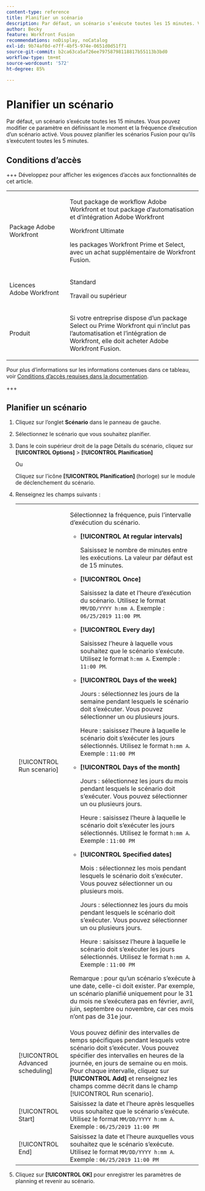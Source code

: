 ```yaml
---
content-type: reference
title: Planifier un scénario
description: Par défaut, un scénario s’exécute toutes les 15 minutes. Vous pouvez modifier ce paramètre en définissant le moment et la fréquence d’exécution d’un scénario activé. Vous pouvez planifier les scénarios Fusion pour qu’ils s’exécutent toutes les 5 minutes.
author: Becky
feature: Workfront Fusion
recommendations: noDisplay, noCatalog
exl-id: 9b74af0d-e7ff-4bf5-974e-0651d0d51f71
source-git-commit: b2ca63ca5af26ee79758798118817b55113b3bd0
workflow-type: tm+mt
source-wordcount: '572'
ht-degree: 85%

---
```


# Planifier un scénario

Par défaut, un scénario s’exécute toutes les 15 minutes. Vous pouvez modifier ce paramètre en définissant le moment et la fréquence d’exécution d’un scénario activé. Vous pouvez planifier les scénarios Fusion pour qu’ils s’exécutent toutes les 5 minutes.

## Conditions d’accès

+++ Développez pour afficher les exigences d’accès aux fonctionnalités de cet article.

<table style="table-layout:auto">
 <col> 
 <col> 
 <tbody> 
  <tr> 
   <td role="rowheader">Package Adobe Workfront</td> 
   <td> <p>Tout package de workflow Adobe Workfront et tout package d’automatisation et d’intégration Adobe Workfront</p><p>Workfront Ultimate</p><p>les packages Workfront Prime et Select, avec un achat supplémentaire de Workfront Fusion.</p> </td> 
  </tr> 
  <tr data-mc-conditions=""> 
   <td role="rowheader">Licences Adobe Workfront</td> 
   <td> <p>Standard</p><p>Travail ou supérieur</p> </td> 
  </tr> 
  <tr> 
   <td role="rowheader">Produit</td> 
   <td>
   <p>Si votre entreprise dispose d’un package Select ou Prime Workfront qui n’inclut pas l’automatisation et l’intégration de Workfront, elle doit acheter Adobe Workfront Fusion.</li></ul>
   </td> 
  </tr>
 </tbody> 
</table>

Pour plus d’informations sur les informations contenues dans ce tableau, voir [Conditions d’accès requises dans la documentation](/help/workfront-fusion/references/licenses-and-roles/access-level-requirements-in-documentation.md).

+++

## Planifier un scénario

1. Cliquez sur l’onglet **Scénario** dans le panneau de gauche.
1. Sélectionnez le scénario que vous souhaitez planifier.
1. Dans le coin supérieur droit de la page Détails du scénario, cliquez sur **[!UICONTROL Options]** > **[!UICONTROL Planification]**

   Ou

   Cliquez sur l’icône **[!UICONTROL Planification]** (horloge) sur le module de déclenchement du scénario.

1. Renseignez les champs suivants :

   <table style="table-layout:auto">   
    <col> 
    <col> 
    <tbody> 
     <tr> 
      <td role="rowheader">[!UICONTROL Run scenario]</td> 
      <td> <p>Sélectionnez la fréquence, puis l’intervalle d’exécution du scénario.</p> 
       <ul> 
        <li> <p><strong>[!UICONTROL At regular intervals]</strong> </p> <p>Saisissez le nombre de minutes entre les exécutions. La valeur par défaut est de 15 minutes.</p> </li> 
        <li> <p><strong>[!UICONTROL Once]</strong> </p> <p>Saisissez la date et l’heure d’exécution du scénario. Utilisez le format <code>MM/DD/YYYY h:mm A</code>. Exemple : <code>06/25/2019 11:00 PM</code>.</p> </li> 
        <li> <p><strong>[!UICONTROL Every day]</strong> </p> <p>Saisissez l’heure à laquelle vous souhaitez que le scénario s’exécute. Utilisez le format <code>h:mm A</code>. Exemple : <code>11:00 PM</code>.</p> </li> 
        <li> <p><strong>[!UICONTROL Days of the week]</strong> </p> <p>Jours : sélectionnez les jours de la semaine pendant lesquels le scénario doit s’exécuter. Vous pouvez sélectionner un ou plusieurs jours.</p> <p>Heure : saisissez l’heure à laquelle le scénario doit s’exécuter les jours sélectionnés. Utilisez le format <code>h:mm A</code>. Exemple : <code>11:00 PM</code></p> </li> 
        <li> <p><strong>[!UICONTROL Days of the month]</strong> </p> <p>Jours : sélectionnez les jours du mois pendant lesquels le scénario doit s’exécuter. Vous pouvez sélectionner un ou plusieurs jours.</p> <p>Heure : saisissez l’heure à laquelle le scénario doit s’exécuter les jours sélectionnés. Utilisez le format <code>h:mm A</code>. Exemple : <code>11:00 PM</code></p> </li> 
        <li> <p><strong>[!UICONTROL Specified dates]</strong> </p> <p>Mois : sélectionnez les mois pendant lesquels le scénario doit s’exécuter. Vous pouvez sélectionner un ou plusieurs mois.</p> <p>Jours : sélectionnez les jours du mois pendant lesquels le scénario doit s’exécuter. Vous pouvez sélectionner un ou plusieurs jours.</p> <p>Heure : saisissez l’heure à laquelle le scénario doit s’exécuter les jours sélectionnés. Utilisez le format <code>h:mm A</code>. Exemple : <code>11:00 PM</code></p> </li> 
       </ul> <p>Remarque : pour qu’un scénario s’exécute à une date, celle-ci doit exister. Par exemple, un scénario planifié uniquement pour le 31 du mois ne s’exécutera pas en février, avril, juin, septembre ou novembre, car ces mois n’ont pas de 31e jour.</p> </td> 
     </tr> 
     <tr> 
      <td role="rowheader">[!UICONTROL Advanced scheduling]</td> 
      <td>Vous pouvez définir des intervalles de temps spécifiques pendant lesquels votre scénario doit s’exécuter. Vous pouvez spécifier des intervalles en heures de la journée, en jours de semaine ou en mois. Pour chaque intervalle, cliquez sur <strong>[!UICONTROL Add]</strong> et renseignez les champs comme décrit dans le champ [!UICONTROL Run scenario].</td> 
     </tr> 
     <tr> 
      <td role="rowheader">[!UICONTROL Start]</td> 
      <td>Saisissez la date et l’heure après lesquelles vous souhaitez que le scénario s’exécute. Utilisez le format <code>MM/DD/YYYY h:mm A</code>. Exemple : <code>06/25/2019 11:00 PM</code></td> 
     </tr> 
     <tr> 
      <td role="rowheader">[!UICONTROL End]</td> 
      <td>Saisissez la date et l’heure auxquelles vous souhaitez que le scénario s’exécute. Utilisez le format <code>MM/DD/YYYY h:mm A</code>. Exemple : <code>06/25/2019 11:00 PM</code></td> 
     </tr> 
    </tbody> 
   </table>

1. Cliquez sur **[!UICONTROL OK]** pour enregistrer les paramètres de planning et revenir au scénario.
